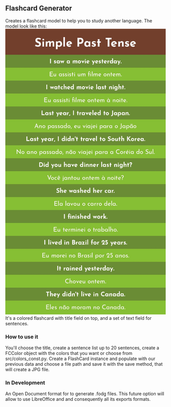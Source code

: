 ## Flashcard Generator
Creates a flashcard model to help you to study another language. The model look like this:
<br/>
![Flashcard Image](examples/fc_example.jpg)
<br/>
It's a colored flashcard with title field on top, and a set of text field for sentences.

### How to use it
You'll choose the title, create a sentence list up to 20 sentences, create a FCColor object with the colors that you want or choose from src/colors_const.py. Create a FlashCard instance and populate with our previous data and choose a file path and save it with the save method, that will create a JPG file.

### In Development
An Open Document format for to generate .fodg files. This future option will allow to use LibreOffice and and consequently all its exports formats.

